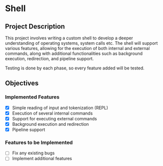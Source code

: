 # Shell

## Project Description

This project involves writing a custom shell to develop a deeper understanding of operating systems, system calls etc. The shell will support various features, allowing for the execution of both internal and external commands, along with additional functionalities such as background execution, redirection, and pipeline support.

Testing is done by each phase, so every feature added will be tested.

## Objectives

### Implemented Features
- [x] Simple reading of input and tokenization (REPL)
- [X] Execution of several internal commands
- [X] Support for executing external commands
- [X] Background execution and redirection
- [X] Pipeline support

### Features to be Implemented
- [ ] Fix any existing bugs
- [ ] Implement additional features